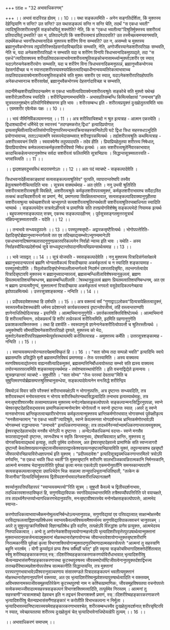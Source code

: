 +++
title = "32 अभावाधिकरणम्"

+++
।। अभावं वादरिराह ह्येवम् ।। 10 ।। यथा सङ्कल्पमिति - अनेन सङ्गतिर्दर्शिता, किं मुक्त्तस्य देहेन्द्रियाणि न सन्ति? उत सन्ति? उत यथासङ्कल्पं सन्ति न सन्ति चेति, तदर्थं "स एकधा भवती" त्यादिश्रुतिरशरीरत्वश्रुतिं सङ्कोचयितुं शक्त्तोति? नेति, किं स "एकधा भवतीत्या"दिश्रुतिर्मुक्त्तस्य सशरीरत्वं प्रतिपादयितुं प्रभवति? उत न, प्रतिपादनेऽपि किं सशरीरत्वमात्रं प्रतिपादयति? उत तस्यैच्छत्वमप्यवगमयति, तदर्थमेकधा भवनत्रिधाभवनादिकं मुक्त्तस्य शरीरेण विना सम्भवति? उत न, असम्भवे च मुक्त्तस्य ब्रह्मानुभवैकभोगस्य तद्वयतिरिक्त्तदेहसर्गादाविच्छादिकं सम्भवति, नेति, अणोर्जीवस्यानेकशरीरपरिग्रहः सम्भवति, नेति च, यदा अनेकशरीरपरिग्रहो न सम्भवति यदा च शरीरेण विनापि त्रिधाभवनादिकमुपपद्यते, तदा "स एकधे"त्यादिवाक्यस्य शरीरप्रतिपादकत्वाभावेनाशरीरत्वश्रुतिसङ्कोचनासामर्थ्यान्मुक्त्तोऽशरीर एव स्यात् यदाऽणेरप्यनेकशरीरयोगः सम्भवति, यदा च शरीरेण विना त्रिधाभवनादिकमनुपपन्नं, ब्रह्मानुभवैकभोगस्य देहसर्गादीच्छा च न स्यात्तदाशरीरस्यावश्यापेक्षितत्वादिच्छाधीनान्वयव्यतिरेकत्वाभावाच्च तत्प्रतिपादकवाक्येनाशरीरत्वश्रुतिसङ्कोचे सति मुक्त्तः सशरीर एव स्यात्, यदाऽनेकशरीरपरिग्रहोपपत्तिः अनेकधाभवनञ्च शरीरसापेक्षं, ब्रह्मानुभवैकभोगस्य देहसर्गादाविच्छा च सम्भवति,

तदानीमैच्छशरीरप्रतिपादनक्षमेण स एकधा भवतीत्यादिवाक्येनाशरीरत्वश्रुतेः सङ्कोचे सति मुक्त्तो यथेच्छं सशरीरोऽशरीरश्च स्यादिति । शरीरेन्द्रियाणामभावमिति - अभावप्रतिसम्बन्धि किमित्यपेक्षायां "तन्वभाव"इति सूत्रस्ततनुशब्देन प्रतियोगिविशेषावगम इति भावः । शरीरसम्बन्ध इति - शरीरत्वप्रयुक्त्तं दुःखहेतुतत्वमिति भावः । एवमशरीर एवेत्येकः पक्षः ।। 10 ।।

।। भावं जैमिनिर्विकल्पामननात् ।। 11 ।। अत्र शरीरिवाचिशब्दो न श्रुत इत्यत्राह - आत्मन एकस्येति । द्विधाशब्दादीनां धर्मिभेदे एव स्वारस्यं "तदण्डमकरोत् द्विधा" इत्यादिप्रयोगात् द्रव्यत्वपृथिवीत्वादिजातिसंयोगादिगुणपरिस्पन्दरूपक्रियासहस्त्रान्वितेऽपि घटे द्विधा त्रिधा सहस्त्रधाऽभूदिति प्रयोगाभावाच्च, तताऽऽप्यात्मनि स्वरूपभेदासम्भवात् शरीरद्वारकमित्यर्थः । तर्ह्यशरीरत्वश्रुतिः कथमित्यत्राह - अशरीरत्ववचनं त्विति । स्ववाक्येनैव तदुपपादयति - तदेव हीति । प्रियाप्रियहेतुतया शरीरस्य निषेधात्, प्रियाप्रियायोश्च कर्मफलत्वात्कर्मकृतशरीरविषयो निषेध इत्यर्थः । अतः सशरीरत्वश्रुतेर्निवारकाभावात् कादाचित्कहेत्वन्तरानुक्त्तेश्च सर्वदा सशरीरत्वं फलितमिति सूत्राभिप्रायः । सिद्धान्तसूत्रमवतारयति - भगवांस्त्विति ।। 11 ।।

।। द्वादशाहवदुभयविधं बादरायणोऽतः ।। 12 ।। अतः पदं व्याचष्टे - सङ्कल्पादेवेति ।

त्रिधाभवनादेर्हेत्वाकाङ्क्षायां सत्यसङ्कल्पत्वश्रुतिरेव" पूरयति, व्यापारान्तरेष्वपि तस्यैव हेतुत्वश्रवणेनौचित्यादिति भावः । सूत्रस्य वाक्यार्थमाह - अत एवेति । ननु उभयी श्रुतिरिति सशरीरत्वाशरीरत्वश्रुती विवक्षिते, अशरीरत्वश्रुतेः कर्मकृतशरीरपरत्वमुक्त्तं, कर्मकृतशरीराभावश्च सर्वेदाऽस्ति तत्कथं कदाचिदशरीरत्वे सा प्रमाणं, नैवं, प्रमाणतया विवक्षितत्वाभावात्, सत्यसङ्कल्पादिवाक्यानुगृहीतया सशरीरत्वश्रुत्या यथेच्छशरीरत्वे चाभ्युपगते सत्यशरीरत्वश्रुतिरप्यर्थवती सशरीरत्वश्रुतिरप्यबाधिनता स्यादिति भाष्यार्थः । सङ्कल्पभेदेन सत्रत्वेऽहीनत्वे च प्रामाणिके सति तत्तप्रयोगविशेषेषु सङ्कल्पभेदो नियामक इत्यर्थः । बहुयजमानसङ्कल्पात् सत्रम्, एकस्थ सङ्कल्पादहीनम् । पूर्वसूत्रसङ्गतमुत्तरसूत्रार्थं संक्षिपन्सूत्रमवतारयति - यदेति ।। 12 ।।

।। तन्वभावे सन्ध्यवदुपपत्तेः ।। 13 ।। परमपुरुषसृष्टैः- अद्वारकसृष्टैरित्यर्थः । भोगोपपत्तेरिति- देहादिसृष्टेर्ब्रह्मानुभवानन्तर्गतत्वे तत एव तदिच्छाद्यसम्भवेऽभ्युगम्यमानेऽपि एकधाभवनादिश्रवणबलात्तदनुगुणप्रकारपरिकल्पनेन निर्वाहो न्याय्य इति भावः । यथेति - अस्य निर्वाहस्यौचित्यप्रदेर्शनार्थ सूत्रे सन्ध्यदृष्टान्तोपादानमित्यभिप्रयन्सार्थत्वमाह ।। 13 ।।

।। भावे जाग्रद्वत् ।। 14 ।। सूत्रं योजयति - स्वसङ्कल्पादेवेति । ननु मुक्त्तस्य पित्रादिसंर्गसापेक्षत्वे ब्रह्मानुभवादन्यपरत्वं ब्रह्मणि भोग्यतावैकल्यं पित्रादीच्छाया अकर्मकृतत्वं च न स्यादिति शङ्कायामाह - परमपुरुषोऽपीति । पितृलोकादिसृष्टेर्भगवल्लीलान्तर्गतत्वे निदर्शनं दशरतादिसृष्टिः, तदन्तगर्तत्वादेव पित्रादिसृष्टावपि मुक्त्तस्य न ब्रह्मानुभवादन्यपरत्वं, ब्रह्मसन्बन्धिलीलाविशेषस्यानुकूलत्वं, ब्रह्मणः प्रियतमत्वातिशयनिबन्धनम्, ब्रह्मसम्बन्धिलीलावि ोषस्थानुकूलत्वं ब्रह्मणः प्रियतमत्वातिशयनिबन्धनम्, अत एव न ब्रह्मणः प्राप्यत्ववैगुण्यं, मुक्त्तात्मनां पित्रादीच्छाया अकर्मकृतत्वं भगवतो वसुदेवादिकल्पनेच्छाया इवोपपन्नमित्यर्थः । उत्तरसूत्रशङ्कामाह - नन्विति ।। 14 ।।

।। प्रदीपवदावेशस्तथा हि दर्शयति ।। 15 ।। अत्र वक्त्तव्यं सर्वं "गुणाद्वाऽऽलोकव"दित्यत्रापेक्षितत्वादुक्त्तं, स्वरूपस्यैकदेशस्थत्व्रेपि धर्मस्य प्रदेशान्तरे कार्यकरत्वमात्रं दृष्टान्तोपजीव्यं, तर्हि वस्त्वन्तराण्यपि ज्ञानेनाधितिष्ठेदित्यत्राह - इयानिति । आत्माभिमानानुगुणेति - प्रवर्त्तकत्वशक्त्तिविशिष्टेत्यर्थः । आत्माभिमानो हि शरीरत्वाभिमानः, तदेकप्रवर्त्यं हि शरीरं तत्प्रेरकत्वं शरीरित्वमिति, इदमिति ग्रहणानुगुणेति प्रकाशकत्वाक्त्तिरुक्त्ता । तथा हि दशर्यति - स्वरूपाणुत्वे ज्ञानेनानेकशरीरित्वोपपत्तौ च श्रुतिरस्तीत्यर्थः । अमुक्त्तेष्वपि सौमर्यादिष्वनेकशरीरपरिग्रहो दृश्यते, मुक्त्तस्य को भेदः, मुक्त्तोऽनेकशरीरपरिग्रहक्षमश्चेत्पूर्वावस्थायामपि करोत्वित्यत्राह - अमुक्त्तस्य कर्मेति । उत्तरसूत्रशङ्कामाह - नन्विति ।। 15 ।।

।। स्वाप्ययसम्पत्त्योरन्यतरापेक्षमाविष्कृतं हि ।। 16 ।। "सता सोम्य तदा सम्पन्नो भवति" इत्यादिभिः स्वापे ब्रह्मसम्पत्तिः प्रसिद्धेति मृतौ ब्रह्मसम्पत्तिविषयं प्रमाणमाह - तेजः परस्यामिति । अस्य वाक्यस्य मरणविषयत्वद्योतनाय वाह्यनसीत्यादिकमुक्त्तं, ब्रह्मसम्पत्तिनिर्बोधत्वयोस्तदा सम्भवे सति ह्यस्य वाक्यस्य तयोरन्यतरपरत्वमिति शङ्काव्यावृत्त्यर्थमाह - तयोश्चावस्थायोरिति । इति वचनाद्विद्येते इत्यन्वयः । सूत्रखण्डान्तरं व्याचष्टे - सुषुप्तीति । "सता सोम्य" "तेजः परस्यां देवताया"मिति च सुषुप्तिमरणयोर्ब्रह्मसम्पत्तश्रुतिश्चानुसन्धेया, सङ्कल्पादेवेत्यनेन मनःसिद्धे शरीरेन्द्रिय

विषयोऽयं विवार सति परैरुक्त्तं शरीराभावपक्षेऽपि न भोगानुपपत्तिः, अत्र दृष्टान्तः सन्ध्यवदिति, तत्र शरीरावस्थानं मनोवस्तानाय न भोगाय शरीरस्थितेरन्यथासिद्धत्वादिति तन्वभाव इत्यस्यार्थमाहुः, तत्र मनःसृष्टवीश्वरस्यैव तत्साम्यापन्नस्य मुक्त्तस्य मनोऽनपेक्षसङ्कल्पोपपत्तेः सङ्कल्पान्मनःसिद्धिरनुपपन्ना, स्वप्ने चेश्वरसृष्टदेहादिसद्भावस्य प्रामाणिकत्वान्मनोमात्रेण भोगोत्पत्तौ न स्वप्नो दृष्टान्तः स्यात् ।अपरे तु स्वप्ने मानसभोगस्य भ्रान्तिकृतत्वाच्छारीरभोगस्य कर्मकृतत्वान्मुक्त्तस्य भ्रान्तिकर्मणोरभावात् भोगासम्भवं पूर्वपक्षीकृत्य "मनसैतान्कामान् "स एकधा भवती"त्यादिश्रुतेः, स्वप्ने केवलमनसा भोगदर्शनाच्च भ्रान्तिकर्मणोरभावेऽपि भोगसम्भवं राद्धान्तयन्तः "तन्वभावे" इत्यधिकरणान्तरमाहुः; तत्र तादर्थ्यनैरर्न्य्याभ्यामधिकरणान्तरत्वमयुक्त्तम्, ईश्वरसृष्टदेहलाभादेव मनसैव भोगेऽपि न दृष्टान्तः । अन्येऽप्यैकाधिकण्यं वदन्तः- स्वप्ने मनसैव रूपरसाद्यनुभवो दृष्टान्तः, त्वप्नधीश्च न स्मृतिः किन्त्वनुभवः, दोषसचिवत्वात् भ्रान्तिः, मुक्त्तस्य तु योगसचिवत्वाद्यथार्थ इत्याहुः, तदपि पूर्वमेव दत्तोत्तरम्, अत ईश्वरसृष्टदेहवत्त्वे प्रामाणिके सति स्वप्नजागरौ दृष्टान्तौ केवलेश्वरप्रयत्नसृष्टत्वजीवव्यापारद्वारकेश्वरप्रयत्नसृष्टत्वाभिप्रायाविति युक्त्तं, तदुपन्यासश्च दहसृष्टौ जीवपरयोरभिप्रायाविरोधज्ञापनार्थ इति युक्त्तम् । "प्रदीपवदावेशः" इत्यादिसूत्रद्वयमधिकरणान्तरमितरे त्रयोऽपि वर्णयन्ति, "स एकधा भवति त्रिधा भवती"ति मुक्त्तसृष्टानि शरीराणि सालभञ्जिकावन्निरात्मकानि निर्मनस्कानि, आत्मनो मनसश्च भेदानुपपत्तेरिति पूर्वपक्षं कृत्वा मनस एकत्वेऽपि एकमनोनुवर्तीनि समनस्कान्यपराणि सत्यसङ्कल्पत्वात्सृष्ट्वा उपाधिभेदेन भिन्नः सन्नात्मा तान्युपाधिभूतान्यधितिष्ठती, "तत्केन कं विजानीया"दित्यादिभिर्मुक्त्तस्य द्वितीयदशर्नाभावादनेकशरीराधिष्ठानलक्षणै

श्वर्य्यानुपपत्तिपरिहारपरं "स्वाप्ययसम्पत्त्यो"रिति सूत्रम् । सुषुप्तौ कैवल्ये च द्वितीयदर्शनाभावः, तदधिकारवशात्तदाविष्कृतं हि, सगुणविद्याविपाकः स्वर्गादिवदस्थान्तरमिति तत्रैश्वर्य्योपपत्तिरिति परे वयाचक्षते, तत्र तादर्थ्यनैरन्तर्य्याभ्यागधिकरणभेदानुपपत्तिः, मनःसृष्टावीश्वरस्येव मनोनपेक्षसङ्कल्पोपपत्तेः, आत्मभेद स्यान्तः-

करणोपाधिकत्वाभावाच्चैकमनोमूलत्वनिर्बन्धोऽत्यन्तानुपपन्नः, सगुणविद्यायां एव परिवद्यात्वात् साक्षान्मोक्षस्यैव परविद्याफलत्वाद्विज्ञानप्रतिषेधस्य स्वाप्ययकैवल्यविषयत्वमैश्वर्य्यस्य सगुणविद्याविपाकत्ववचनं चानुपपन्नम् । अपरे तु सुषुप्त्युत्क्रान्तिविषयो विज्ञानप्रतिषेध इति वदन्ति, तत्पक्षेऽपि विरुद्धांशः प्रागेव प्रत्युक्त्तः, आत्मभेदस्य निरुपाधिकत्वात् । अन्ये तु अणोरनेकशरीरवृत्त्ययोगान्महत्त्वेऽपि भृत्यादिशरीरवृत्तेरपुरउषार्थत्वान्मुक्त्तानां मुक्त्तान्तरानुपसर्जनत्वादमुक्त्तानां मोक्षस्थानारोहणायोगाच्च जीवान्तरावेशायोगान्तुक्त्तसृष्टशरीराणि निरात्मकानीति पूर्वपक्षं कृत्वा विभागशक्त्तियोगान्मुक्त्तादणुपरिमाणादात्मसहस्त्रोत्पत्तेः "आत्मनां तु सहस्त्राणि बहूनि भरतर्षम् । योगी कुर्य्याद्वलं प्राप्य तैश्च सर्वैमर्ही चरेत्" इति स्मृत्या सङ्कोचविभागादिशक्त्तेर्दर्शितत्वात् स्वेषु शरीरेष्वहङ्कारकरणात् स्त्र्ादिशरीरेष्वहङ्कारकरणाकरणयोविर्रोधाभावात् भृत्यादिशरीरेषु चैत्यन्यप्रभासंसर्गेणाहङ्कारकरणात्तथा कूटस्थपुरुषस्य जीवसमष्टेर्व्यष्टिजीवत्वेनानुपयुक्त्तर्दशाद्विभज्य तत्तच्छरीरेष्वात्मप्रवेशनोपपत्तेश्च सात्मकानीति सिद्धान्तयन्ति, तत्र मुक्त्तानां परस्परगुणभावाभावेऽपीश्वरानुसञ्चरणाय संसारमण्डले पित्रादसङ्कल्पनं भवतीत्यमुक्त्तानं मोक्षस्थानारोहणानुपपत्तिर्न वक्त्तव्या, अत एव भृत्यादिशरीरेष्वनुप्रवेशस्यापुरुषार्थत्वादिति न वक्त्तव्यम्, अविभक्त्तनामरूपजीवसमूहव्यतिरेकेण कूटस्थपुरुषो नाम न कश्चित्प्रामाणिकः, जीवसमूहविषयतया वचनोपपत्तेः यत्त्वेकस्माज्जीवादात्मसहस्त्रसङ्कल्पनं विभागशक्त्तिमत्त्वादिति, तत्पूर्वमेव निरस्तम् । आत्मनां तु सहस्त्राणी"त्यत्रात्मशब्दो देहवचन इति न तद्वचनं विभागशक्त्तौ प्रमाणं, स्त्र्ादिशरीरेष्वहङ्कारकरणाकरणे भृत्यादिशरीरेषु चैतन्यप्रभासंसर्गेणाहङ्कारं न करोतीति विभाभकल्पना न निर्मूला । भृत्यादिभावस्यानिष्टत्वात्स्वयमेवाहङ्कारकरणाभावश्चेत्, शरीरसम्बन्धस्यैव दुःखहेतुत्वदर्शनात् शरीरसृष्टिरपि न स्यात्, स्वेच्छायततया शरीरस्य दुःखहेतुत्वं चेत् भृत्यादिभावेनाधिष्ठेयत्व्रेपि तुल्यम् ।। 16 ।।

।। अभावाधिकरणं समाप्तम् ।।

